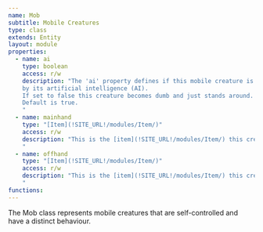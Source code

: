 ```yaml
---
name: Mob
subtitle: Mobile Creatures
type: class
extends: Entity
layout: module
properties:
  - name: ai
    type: boolean
    access: r/w
    description: "The 'ai' property defines if this mobile creature is currently controlled
    by its artificial intelligence (AI).
    If set to false this creature becomes dumb and just stands around. It even won't react to physical forces.
    Default is true.
    "
  - name: mainhand
    type: "[Item](!SITE_URL!/modules/Item/)"
    access: r/w
    description: "This is the [item](!SITE_URL!/modules/Item/) this creature is holding in its main hand.    
    "
  - name: offhand
    type: "[Item](!SITE_URL!/modules/Item/)"
    access: r/w
    description: "This is the [item](!SITE_URL!/modules/Item/) this creature is holding in its off hand.    
    "
functions:
---
```


The <span class="notranslate">Mob</span> class represents mobile creatures that are self-controlled
and have a distinct behaviour.
